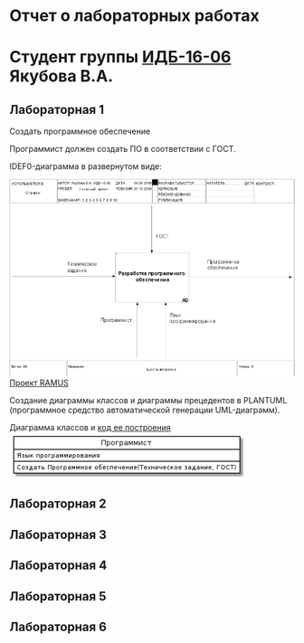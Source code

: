 # Отчет о лабораторных работах
# Студент группы [ИДБ-16-06](https://github.com/stankin/design-1/wiki/list-idb-16-06) Якубова В.А.

## Лабораторная 1

Создать программное обеспечение

Программист должен создать ПО в соответствии с ГОСТ.

IDEF0-диаграмма в развернутом виде:

![Image alt](https://github.com/Hoshi089/VeronikaYakubova.github.io/blob/master/Lab1.PNG)
[Проект RAMUS](https://github.com/Hoshi089/VeronikaYakubova.github.io/blob/master/Lab1.rsf)

Создание диаграммы классов и диаграммы прецедентов в PLANTUML (программное средство автоматической генерации UML-диаграмм).

Диаграмма классов и [код ее построения](https://github.com/Hoshi089/VeronikaYakubova.github.io/blob/master/Lab1.txt)
![Image alt](https://github.com/Hoshi089/VeronikaYakubova.github.io/blob/master/PLANTUML_DIA.png)



## Лабораторная 2
## Лабораторная 3
## Лабораторная 4
## Лабораторная 5
## Лабораторная 6
